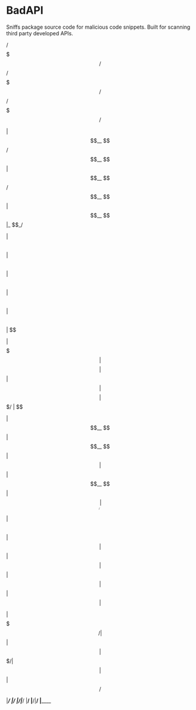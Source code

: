 # BadAPI
Sniffs package source code for malicious code snippets. Built for scanning third party developed APIs.

 /$$$$$$$   /$$$$$$  /$$$$$$$   /$$$$$$  /$$$$$$$  /$$$$$$
 
| $$__  $$ /$$__  $$| $$__  $$ /$$__  $$| $$__  $$|_  $$_/

| $$  \ $$| $$  \ $$| $$  \ $$| $$  \ $$| $$  \ $$  | $$  

| $$$$$$$ | $$$$$$$$| $$  | $$| $$$$$$$$| $$$$$$$/  | $$  

| $$__  $$| $$__  $$| $$  | $$| $$__  $$| $$____/   | $$  

| $$  \ $$| $$  | $$| $$  | $$| $$  | $$| $$        | $$  

| $$$$$$$/| $$  | $$| $$$$$$$/| $$  | $$| $$       /$$$$$$

|_______/ |__/  |__/|_______/ |__/  |__/|__/      |______
